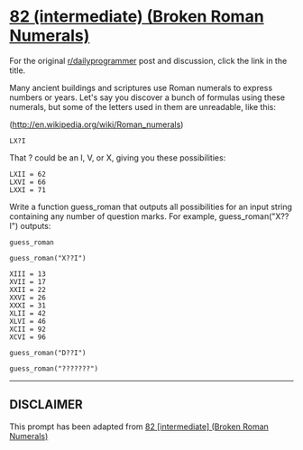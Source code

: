 # [82 (intermediate) (Broken Roman Numerals)](https://www.reddit.com/r/dailyprogrammer/comments/x8t42/7272012_challenge_82_intermediate_broken_roman/)

For the original [r/dailyprogrammer](https://www.reddit.com/r/dailyprogrammer/) post and discussion, click the link in the title.

Many ancient buildings and scriptures use Roman numerals to express numbers or years. Let's say you discover a bunch of formulas using these numerals, but some of the letters used in them are unreadable, like this:

(http://en.wikipedia.org/wiki/Roman_numerals)

```
LX?I
```
That ? could be an I, V, or X, giving you these possibilities:


```
LXII = 62
LXVI = 66
LXXI = 71
```
Write a function guess_roman that outputs all possibilities for an input string containing any number of question marks. For example, guess_roman("X??I") outputs:


```
guess_roman
```

```
guess_roman("X??I")
```

```
XIII = 13
XVII = 17
XXII = 22
XXVI = 26
XXXI = 31
XLII = 42
XLVI = 46
XCII = 92
XCVI = 96
```

```
guess_roman("D??I")
```

```
guess_roman("???????")
```

----
## **DISCLAIMER**
This prompt has been adapted from [82 [intermediate] (Broken Roman Numerals)](https://www.reddit.com/r/dailyprogrammer/comments/x8t42/7272012_challenge_82_intermediate_broken_roman/
)
